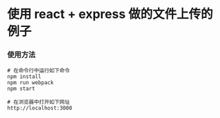 # 使用 react + express 做的文件上传的例子

### 使用方法

```
# 在命令行中运行如下命令
npm install
npm run webpack
npm start

# 在浏览器中打开如下网址
http://localhost:3000

```


